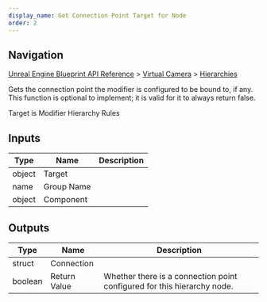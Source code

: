 ```yaml
---
display_name: Get Connection Point Target for Node
order: 2
---
```

## Navigation

[Unreal Engine Blueprint API Reference](https://dev.epicgames.com/documentation/en-us/unreal-engine/BlueprintAPI) > [Virtual Camera](https://dev.epicgames.com/documentation/en-us/unreal-engine/BlueprintAPI/VirtualCamera_1) > [Hierarchies](https://dev.epicgames.com/documentation/en-us/unreal-engine/BlueprintAPI/VirtualCamera_1/Hierarchies)

Gets the connection point the modifier is configured to be bound to, if any.
This function is optional to implement; it is valid for it to always return false.

Target is Modifier Hierarchy Rules

## Inputs

| Type | Name | Description |
| --- | --- | --- |
| object | Target |  |
| name | Group Name |  |
| object | Component |  |

## Outputs

| Type | Name | Description |
| --- | --- | --- |
| struct | Connection |  |
| boolean | Return Value | Whether there is a connection point configured for this hierarchy node. |
